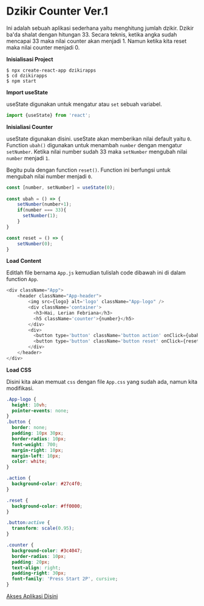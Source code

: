 # Dzikir Counter Ver.1

Ini adalah sebuah aplikasi sederhana yaitu menghitung jumlah dzikir. Dzikir ba'da shalat dengan hitungan 33. Secara teknis, ketika angka sudah mencapai 33 maka nilai counter akan menjadi 1. Namun ketika kita reset maka nilai counter menjadi 0.

**Inisialisasi Project**

```console
$ npx create-react-app dzikirapps
$ cd dzikirapps
$ npm start
```

**Import useState**

useState digunakan untuk mengatur atau `set` sebuah variabel.

```js
import {useState} from 'react';
```

**Inisialiasi Counter**

useState digunakan disini. useState akan memberikan nilai default yaitu `0`. Function `ubah()` digunakan untuk menambah `number` dengan mengatur `setNumber`. Ketika nilai number sudah 33 maka `setNumber` mengubah nilai `number` menjadi `1`.

Begitu pula dengan function `reset()`. Function ini berfungsi untuk mengubah nilai number menjadi `0`.
```js
const [number, setNumber] = useState(0);
  
const ubah = () => {
    setNumber(number+1);
    if(number === 33){
      setNumber(1);
    }
}

const reset = () => {
    setNumber(0);
}
```

**Load Content**

Editlah file bernama `App.js` kemudian tulislah code dibawah ini di dalam function `App`.

```js
<div className="App">
    <header className="App-header">
        <img src={logo} alt='logo' className="App-logo" />
        <div className='container'>
          <h3>Hai, Lerian Febriana</h3>
          <h5 className='counter'>{number}</h5>
        </div>
        <div>
          <button type='button' className='button action' onClick={ubah}>click here!</button>
          <button type='button' className='button reset' onClick={reset}>reset</button>
        </div>
    </header>
</div>
```

**Load CSS**

Disini kita akan memuat `css` dengan file `App.css` yang sudah ada, namun kita modifikasi.

```css
.App-logo {
  height: 10vh;
  pointer-events: none;
}
.button {
  border: none;
  padding: 10px 30px;
  border-radius: 10px;
  font-weight: 700;
  margin-right: 10px;
  margin-left: 10px;
  color: white;
}

.action {
  background-color: #27c4f0;
}

.reset {
  background-color: #ff0000;
}

.button:active {
  transform: scale(0.95);
}

.counter {
  background-color: #3c4047;
  border-radius: 10px;
  padding: 20px;
  text-align: right;
  padding-right: 30px;
  font-family: 'Press Start 2P', cursive;
}
```

[Akses Aplikasi Disini](https://counter-react-app-ten.vercel.app)
